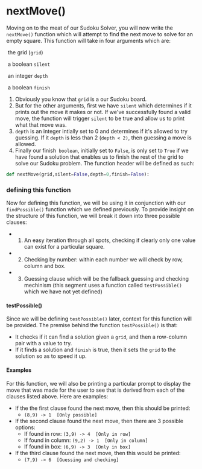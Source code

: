 <!--title={Attempting to find the next move: nextMove()}-->

<!--badges={Algorithmns:60}-->

<!--concepts{Functions}-->

# nextMove()

Moving on to the meat of our Sudoku Solver, you will now write the `nextMove()` function which will attempt to find the next move to solve for an empty square. This function will take in four arguments which are: 

​			the grid (`grid`)

​			a boolean `silent`

​			an integer `depth` 

​			a boolean `finish`

1. Obviously you know that `grid` is a our Sudoku board. 
2. But for the other arguments, first we have `silent` which determines if it prints out the move it makes or not. If we've successfully found a valid move,  the function will trigger `silent` to be true and allow us to print what that move was. 
3. `depth` is an integer intially set to 0 and determines if it's allowed to try guessing. If it `depth` is less than 2 (`depth < 2)`, then guessing a move is allowed. 
4. Finally our finish` boolean`, initially set to `False`, is only set to `True` if we have found a solution that enables us to finish the rest of the grid to solve our Sudoku problem. The function header will be defined as such:

```python
def nextMove(grid,silent=False,depth=0,finish=False):
```



### defining this function

Now for defining this function, we will be using it in conjunction with our `findPossible()` function which we defined previously. To provide insight on the structure of this function, we will break it down into three possible clauses:

- 1) An easy iteration through all spots, checking if clearly only one value can exist for a particular square.
- 2) Checking by number: within each number we will check by row, column and box.
- 3) Guessing clause which will be the fallback guessing and checking mechinism (this segment uses a function called `testPossible()` which we have not yet defined)

#### testPossible()

Since we will be defining `testPossible()` later, context for this function will be provided. The premise behind the function `testPossible()` is that:

-  It checks if it can find a solution given a `grid`, and then a row-column pair with a value to try. 
-  If it finds a solution and `finish` is true, then it sets the `grid` to the solution so as to speed it up.



#### Examples

For this function, we will also be printing a particular prompt to display the move that was made for the user to see that is derived from each of the clauses listed above. Here are examples:

- If the the first clause found the next move, then this should be printed: 
  - `(8,9) -> 1  [Only possible]`
- If the second clause found the next move, then there are 3 possible options:
  - If found in row: `(3,9) -> 4  [Only in row]`
  - If found in column: `(9,2) -> 1  [Only in column]`
  - If found in box: `(6,9) -> 3  [Only in box]`
- If the third clause found the next move, then this would be printed:
  - `(7,9) -> 6  [Guessing and checking]`

